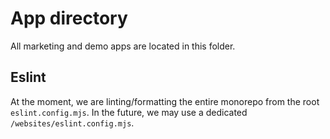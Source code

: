 # App directory

All marketing and demo apps are located in this folder.

## Eslint

At the moment, we are linting/formatting the entire monorepo from the root `eslint.config.mjs`. In the future, we may use a dedicated `/websites/eslint.config.mjs`.
